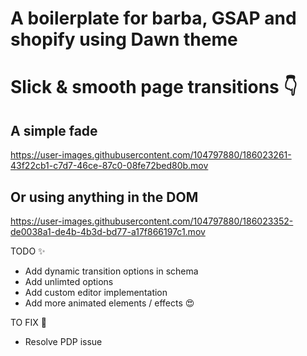 # A boilerplate for barba, GSAP and shopify using Dawn theme

# Slick & smooth page transitions :point_down: 


## A simple fade

https://user-images.githubusercontent.com/104797880/186023261-43f22cb1-c7d7-46ce-87c0-08fe72bed80b.mov

## Or using anything in the DOM

https://user-images.githubusercontent.com/104797880/186023352-de0038a1-de4b-4b3d-bd77-a17f866197c1.mov


TODO :sparkles:
- Add dynamic transition options in schema
- Add unlimted options
- Add custom editor implementation
- Add more animated elements / effects :heart_eyes: 

TO FIX :bug:
- Resolve PDP issue

